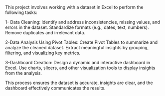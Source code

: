 This project involves working with a dataset in Excel to perform the following tasks:

1- Data Cleaning:
Identify and address inconsistencies, missing values, and errors in the dataset.
Standardize formats (e.g., dates, text, numbers).
Remove duplicates and irrelevant data.

2-Data Analysis Using Pivot Tables:
Create Pivot Tables to summarize and analyze the cleaned dataset.
Extract meaningful insights by grouping, filtering, and visualizing key metrics.

3-Dashboard Creation:
Design a dynamic and interactive dashboard in Excel.
Use charts, slicers, and other visualization tools to display insights from the analysis.

This process ensures the dataset is accurate, insights are clear, and the dashboard effectively communicates the results.
